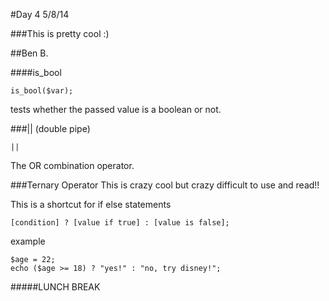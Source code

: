 #Day 4 5/8/14

###This is pretty cool :)

##Ben B.

####is_bool
```
is_bool($var);
```
tests whether the passed value is a boolean or not.

###|| (double pipe)
```
||
```
The OR combination operator.

###Ternary Operator
This is crazy cool but crazy difficult to use and read!!

This is a shortcut for if else statements
```
[condition] ? [value if true] : [value is false];
```
example
```
$age = 22;
echo ($age >= 18) ? "yes!" : "no, try disney!";
```



#####LUNCH BREAK
